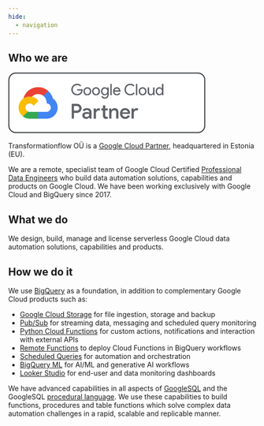 ```yaml
---
hide:
  - navigation
---
```


## Who we are
![Google Cloud Partners](assets/logos/google-cloud-partner-logo-horizontal-outline-400.png)

Transformationflow OÜ is a [Google Cloud Partner](https://cloud.google.com/find-a-partner/partner/transformationflow-%C3%96u), headquartered in Estonia (EU). 

We are a remote, specialist team of Google Cloud Certified [Professional Data Engineers](https://cloud.google.com/learn/certification/data-engineer) who build data automation solutions, capabilities and products on Google Cloud.  We have been working exclusively with Google Cloud and BigQuery since 2017.

## What we do
We design, build, manage and license serverless Google Cloud data automation solutions, capabilities and products.


## How we do it
We use [BigQuery](https://cloud.google.com/bigquery) as a foundation, in addition to complementary Google Cloud products such as:

- [Google Cloud Storage](https://cloud.google.com/storage) for file ingestion, storage and backup
- [Pub/Sub](https://cloud.google.com/pubsub) for streaming data, messaging and scheduled query monitoring
- [Python Cloud Functions](https://cloud.google.com/functions) for custom actions, notifications and interaction with external APIs
- [Remote Functions](https://cloud.google.com/bigquery/docs/remote-functions) to deploy Cloud Functions in BigQuery workflows
- [Scheduled Queries](https://cloud.google.com/bigquery/docs/scheduling-queries) for automation and orchestration
- [BigQuery ML](https://cloud.google.com/bigquery/docs/bqml-introduction) for AI/ML and generative AI workflows
- [Looker Studio](https://lookerstudio.google.com/) for end-user and data monitoring dashboards

We have advanced capabilities in all aspects of [GoogleSQL](https://cloud.google.com/bigquery/docs/reference/standard-sql/query-syntax) and the GoogleSQL [procedural language](https://cloud.google.com/bigquery/docs/reference/standard-sql/procedural-language).  We use these capabilities to build functions, procedures and table functions which solve complex data automation challenges in a rapid, scalable and replicable manner.

